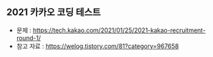## 2021 카카오 코딩 테스트 

- 문제 : https://tech.kakao.com/2021/01/25/2021-kakao-recruitment-round-1/
- 참고 자료 : https://welog.tistory.com/81?category=967658

